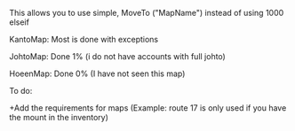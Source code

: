 
This allows you to use simple, MoveTo ("MapName") instead of using 1000 elseif

KantoMap: Most is done with exceptions

JohtoMap: Done 1% (i do not have accounts with full johto)

HoeenMap: Done 0% (I have not seen this map)

To do:

+Add the requirements for maps (Example: route 17 is only used if you have the mount in the inventory)
